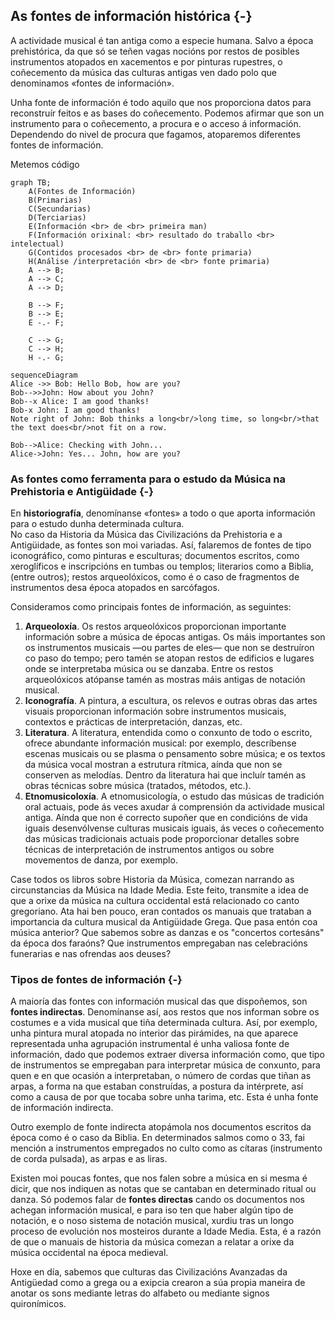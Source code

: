 <!-- 
OBXECTIVO XERAL: 

- Coñecer o papel fundamental das fontes musicais á hora de elaborar a Historia da Música dende a Antigüedade ata a actualidade. 

OBXECTIVOS DIDÁCTICOS:

- Comprender o concepto de fonte musical 
- Dintinguir os diferentes tipos de fontes musicais: escritas, iconográficas e sonoras.

CONTIDOS:

- As fontes como ferramentas para narrar a Historia da Música 
- Tipos de fontes: escritas, sonoras e iconográficas
- Análise de diferentes tipos de fontes musicais 
- Comentario sobre a problemática que entrañan algunhas fontes desde diferentes puntos de vista: estado de conservación, criterios estéticos, etc.… 
- Valoración dos diferentes tipos de fontes musicais como ferramenta indispensable para unha correcta construcción da Historia da Música. 
-->

## As fontes de información histórica {-}

A actividade musical é tan antiga como a especie humana. Salvo a época prehistórica, da que só se teñen vagas nocións por restos de posibles instrumentos atopados en xacementos e por pinturas rupestres, o coñecemento da música das culturas antigas ven dado polo que denominamos «fontes de información».

Unha fonte de información é todo aquilo que nos proporciona datos para reconstruír feitos e as bases do coñecemento. Podemos afirmar que son un instrumento para o coñecemento, a procura e o acceso á información. Dependendo do nivel de procura que fagamos, atoparemos diferentes fontes de información.
 
Metemos código

```mermaid
graph TB;
    A(Fontes de Información)
    B(Primarias)
    C(Secundarias)
    D(Terciarias)
    E(Información <br> de <br> primeira man)
    F(Información orixinal: <br> resultado do traballo <br> intelectual)
    G(Contidos procesados <br> de <br> fonte primaria)
    H(Análise /interpretación <br> de <br> fonte primaria)
    A --> B;
    A --> C;
    A --> D;

    B --> F;
    B --> E;
    E -.- F;

    C --> G;
    C --> H;
    H -.- G;

```

```mermaid
sequenceDiagram
Alice ->> Bob: Hello Bob, how are you?
Bob-->>John: How about you John?
Bob--x Alice: I am good thanks!
Bob-x John: I am good thanks!
Note right of John: Bob thinks a long<br/>long time, so long<br/>that the text does<br/>not fit on a row.

Bob-->Alice: Checking with John...
Alice->John: Yes... John, how are you?
```


### As fontes como ferramenta para o estudo da Música na Prehistoria e Antigüidade {-}

En **historiografía**, denomínanse «fontes» a todo o que aporta información para o estudo dunha determinada cultura.  
No caso da Historia da Música das Civilizacións da Prehistoria e a Antigüidade, as fontes son moi variadas. Así, falaremos de fontes de tipo iconográfico, como pinturas e esculturas; documentos escritos, como xeroglíficos e inscripcións en tumbas ou templos; literarios como a Biblia, (entre outros); restos arqueolóxicos, como é o caso de fragmentos de instrumentos desa época atopados en sarcófagos.

Consideramos como principais fontes de información, as seguintes:

1. **Arqueoloxía**. Os restos arqueolóxicos proporcionan importante información sobre a música de épocas antigas. Os máis importantes son os instrumentos musicais —ou partes de eles— que non se destruíron co paso do tempo; pero tamén se atopan restos de edificios e lugares onde se interpretaba música ou se danzaba. Entre os restos arqueolóxicos atópanse tamén as mostras máis antigas de notación musical.
2. **Iconografía**. A pintura, a escultura, os relevos e outras obras das artes visuais proporcionan información sobre instrumentos musicais, contextos e prácticas de interpretación, danzas, etc.
3. **Literatura**. A literatura, entendida como o conxunto de todo o escrito, ofrece abundante información musical: por exemplo, descríbense escenas musicais ou se plasma o pensamento sobre música; e os textos da música vocal mostran a estrutura rítmica, aínda que non se conserven as melodías. Dentro da literatura hai que incluír tamén as obras técnicas sobre música (tratados, métodos, etc.).
4. **Etnomusicoloxía**. A  etnomusicología, o estudo das músicas de tradición oral actuais, pode ás veces axudar á comprensión da actividade musical antiga. Aínda que non é correcto supoñer que en condicións de vida iguais desenvólvense culturas musicais iguais, ás veces o coñecemento das músicas tradicionais actuais pode proporcionar detalles sobre técnicas de interpretación de instrumentos antigos ou sobre movementos de danza, por exemplo.

Case todos os libros sobre Historia da Música, comezan narrando as circunstancias da Música na Idade Media. Este feito, transmite a idea de que a orixe da música na cultura occidental está relacionado co canto gregoriano. Ata hai ben pouco, eran contados os manuais que trataban a importancia da cultura musical da Antigüidade Grega. Que pasa entón coa música anterior? Que sabemos sobre as danzas e os "concertos cortesáns" da época dos faraóns? Que instrumentos empregaban nas celebracións funerarias e nas ofrendas aos deuses?

### Tipos de fontes de información {-}

A maioría das fontes con información musical das que dispoñemos, son **fontes indirectas**. Denomínanse así, aos restos que nos informan sobre os costumes e a vida musical que tiña determinada cultura. Así, por exemplo, unha pintura mural atopada no interior das pirámides, na que aparece representada unha agrupación instrumental é unha valiosa fonte de información, dado que podemos extraer diversa información como, que tipo de instrumentos se empregaban para interpretar música de conxunto, para quen e en que ocasión a interpretaban, o número de cordas que tiñan as arpas, a forma na que estaban construídas, a postura da intérprete, así como a causa de por que tocaba sobre unha tarima, etc. Esta é unha fonte de información indirecta.

Outro exemplo de fonte indirecta atopámola nos documentos escritos da época como é o caso da Biblia. En determinados salmos como o 33, fai mención a instrumentos empregados no culto como as cítaras (instrumento de corda pulsada), as arpas e as liras.

Existen moi poucas fontes, que nos falen sobre a música en si mesma é dicir, que nos indiquen as notas que se cantaban en determinado ritual ou danza. Só podemos falar de **fontes directas** cando os documentos nos achegan información musical, e para iso ten que haber algún tipo de notación, e o noso sistema de notación musical, xurdiu tras un longo proceso de evolución nos mosteiros durante a Idade Media. Esta, é a razón de que o manuais de historia da música comezan a relatar a orixe da música occidental na época medieval.  

Hoxe en día, sabemos que culturas das Civilizacións Avanzadas da Antigüedad como a grega ou a exipcia crearon a súa propia maneira de anotar os sons mediante letras do alfabeto ou mediante signos quironímicos.

